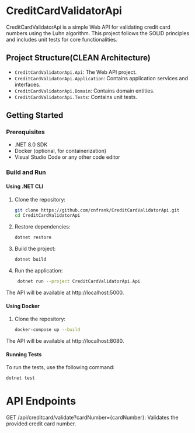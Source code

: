 # CreditCardValidatorApi

CreditCardValidatorApi is a simple Web API for validating credit card numbers using the Luhn algorithm. This project follows the SOLID principles and includes unit tests for core functionalities.

## Project Structure(CLEAN Architecture)

- `CreditCardValidatorApi.Api`: The Web API project.
- `CreditCardValidatorApi.Application`: Contains application services and interfaces.
- `CreditCardValidatorApi.Domain`: Contains domain entities.
- `CreditCardValidatorApi.Tests`: Contains unit tests.

## Getting Started

### Prerequisites

- .NET 8.0 SDK
- Docker (optional, for containerization)
- Visual Studio Code or any other code editor

### Build and Run

#### Using .NET CLI

1. Clone the repository:
   ```sh
   git clone https://github.com/cnfrank/CreditCardValidatorApi.git
   cd CreditCardValidatorApi
2. Restore dependencies:
   ```sh
   dotnet restore
3. Build the project:
   ```sh
   dotnet build
5. Run the application:
   ```sh
    dotnet run --project CreditCardValidatorApi.Api
The API will be available at http://localhost:5000.
#### Using Docker

1. Clone the repository:
   ```sh
   docker-compose up --build
The API will be available at http://localhost:8080.

#### Running Tests
To run the tests, use the following command:
    
    
    dotnet test
    
    
# API Endpoints
GET /api/creditcard/validate?cardNumber={cardNumber}: Validates the provided credit card number.